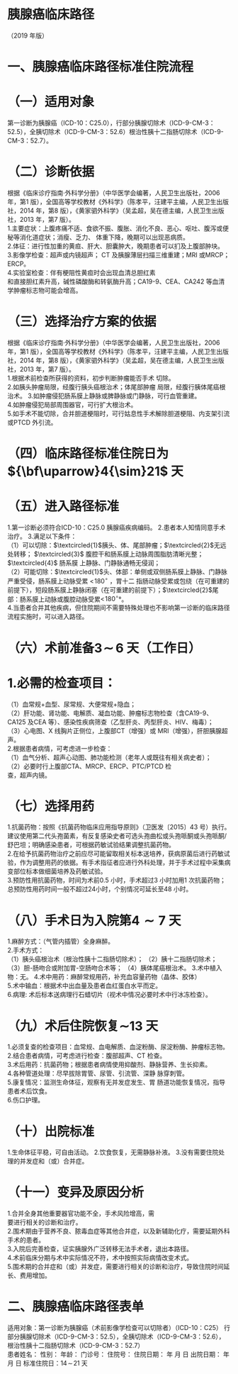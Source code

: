# 胰腺癌临床路径  
（2019 年版）  
# 一、胰腺癌临床路径标准住院流程  
# （一）适用对象  
第一诊断为胰腺癌（ICD-10：C25.0），行部分胰腺切除术（ICD-9-CM-3：52.5），全胰切除术（ICD-9-CM-3：52.6）根治性胰十二指肠切除术（ICD-9-CM-3：52.7）。  
# （二）诊断依据  
根据《临床诊疗指南·外科学分册》（中华医学会编著，人民卫生出版社，2006 年，第1 版），全国高等学校教材《外科学》（陈孝平，汪建平主编，人民卫生出版社，2014 年，第8 版），《黄家驷外科学》（吴孟超，吴在德主编，人民卫生出版社，2013 年，第7 版）。  
1.主要症状：上腹疼痛不适、食欲不振、腹胀、消化不良、恶心、呕吐、腹泻或便秘等消化道症状；消瘦、乏力、 体重下降，晚期可以出现恶病质。  
2.体征：进行性加重的黄疸、肝大、胆囊肿大，晚期患者可以扪及上腹部肿块。  
3.影像学检查：超声或内镜超声； CT 及胰腺薄层扫描三维重建；MRI 或MRCP；ERCP。  
4.实验室检查：伴有梗阻性黄疸时会出现血清总胆红素  
和直接胆红素升高，碱性磷酸酶和转氨酶升高；CA19-9、CEA、CA242 等血清学肿瘤标志物可能会增高。  
# （三）选择治疗方案的依据  
根据《临床诊疗指南·外科学分册》（中华医学会编著，人民卫生出版社，2006 年，第1 版），全国高等学校教材《外科学》（陈孝平，汪建平主编，人民卫生出版社，2014 年，第8 版），《黄家驷外科学》（吴孟超，吴在德主编，人民卫生出版社，2013 年，第7 版）。  
1.根据术前检查所获得的资料，初步判断肿瘤能否手术 切除。  
2.如胰头肿瘤局限，经腹行胰头癌根治术；体尾部肿瘤 局限，经腹行胰体尾癌根治术。 3.如肿瘤侵犯肠系膜上静脉或脾静脉或门静脉，可行血管重建。  
4.如肿瘤侵犯局部周围器官，可行扩大根治术。  
5.如手术不能切除，合并胆道梗阻时，可行姑息性手术解除胆道梗阻、内支架引流或PTCD 外引流。  
# （四）临床路径标准住院日为${\bf\uparrow}4{\sim}21$ 天  
# （五）进入路径标准  
1.第一诊断必须符合ICD-10：C25.0 胰腺癌疾病编码。 2.患者本人知情同意手术治疗。 3.满足以下条件：  
（1）可以切除：$\textcircled{1}$胰头、体、尾部肿瘤；$\textcircled{2}$无远处转移； $\textcircled{3}$ 腹腔干和肠系膜上动脉周围脂肪清晰光整； $\textcircled{4}$ 肠系膜 上静脉、门静脉通畅无侵润；  
（2）可能切除：$\textcircled{1}$头、体部：单侧或双侧肠系膜上静脉、门静脉严重受侵，肠系膜上动脉受累 $<\!180^{\circ}$ ，胃十二 指肠动脉受累或包绕（在可重建的前提下），短段肠系膜上静脉闭塞（在可重建的前提下）；$\textcircled{2}$尾部：肠系膜上动脉或腹腔动脉受累$<\!180^{\circ}$°。  
4.当患者合并其他疾病，但住院期间不需要特殊处理也不影响第一诊断的临床路径流程实施时，可以进入路径。  
# （六）术前准备$\mathord{\mathbf{3}}\!\sim\!\!\pmb{6}$ 天（工作日）  
# 1.必需的检查项目：  
（1）血常规$+$血型、尿常规、大便常规$+$隐血；  
（2）肝功能、肾功能、电解质、凝血功能、肿瘤标志物检查（含CA19-9、CA125 及CEA 等）、感染性疾病筛查（乙型肝炎、丙型肝炎、HIV、梅毒）；  
（3）心电图、X 线胸片正侧位，上腹部CT（增强）或 MRI（增强），肝胆胰腺超声。  
2.根据患者病情，可考虑进一步检查：  
（1）血气分析、超声心动图、肺功能检测（老年人或既往有相关病史者）；  
（2）必要时行上腹部CTA、MRCP、ERCP、PTC/PTCD 检  
查，超声内镜。  
# （七）选择用药  
1.抗菌药物：按照《抗菌药物临床应用指导原则》（卫医发〔2015〕43 号）执行。建议使用第二代头孢菌素，有反复感染史者可选头孢曲松或头孢哌酮或头孢哌酮/舒巴坦；明确感染患者，可根据药敏试验结果调整抗菌药物。  
2.在给予抗菌药物治疗之前应尽可能留取相关标本送培养，获病原菌后进行药敏试验，作为调整用药的依据。有手术指征者应进行外科处理，并于手术过程中采集病变部位标本做细菌培养及药敏试验。  
3.预防性用抗菌药物，时间为术前0.5 小时，手术超过3 小时加用1 次抗菌药物；总预防性用药时间一般不超过24小时，个别情况可延长至48 小时。  
# （八）手术日为入院第$\scriptstyle4\sim7$ 天  
1.麻醉方式：（气管内插管）全身麻醉。  
2.手术方式：  
（1）胰头癌根治术（根治性胰十二指肠切除术）； （2）胰十二指肠切除术； （3）胆-肠吻合或附加胃-空肠吻合术等； （4）胰体尾癌根治术。 3.术中植入物：无。 4.术中用药：麻醉常规用药，补充血容量药物（晶体、胶体）  
5.术中输血：根据术中出血量及患者血红蛋白水平而定。  
6.病理: 术后标本送病理行石蜡切片（视术中情况必要时术中行冰冻检查）。  
# （九）术后住院恢复$\mathord{\sim}13$ 天  
1.必须复查的检查项目：血常规、血电解质、血淀粉酶、尿淀粉酶、肿瘤标志物。  
2.结合患者病情，可考虑进行检查：腹部超声、CT 检查。  
3.术后用药：抗菌药物；根据患者病情使用抑酸剂、静脉营养、生长抑素。  
4.各种管道处理：尽早拔除胃管、尿管、引流管、深静 脉穿刺管。  
5.康复情况：监测生命体征，观察有无并发症发生、胃 肠道功能恢复情况，指导患者术后饮食。  
6.伤口护理。  
# （十）出院标准  
1.生命体征平稳，可自由活动。 2.饮食恢复，无需静脉补液。 3.没有需要住院处理的并发症和（或）合并症。  
# （十一）变异及原因分析  
1.合并全身其他重要器官功能不全，手术风险增高，需  
要进行相关的诊断和治疗。  
2.围术期由于营养不良、脓毒血症等其他合并症，以及新辅助化疗，需要延期外科手术的患者。  
3.入院后完善检查，证实胰腺外广泛转移无法手术者，退出本路径。  
4.术前临床分期与术中实际情况不符，术中按照实际病情改变术式。  
5.围术期的合并症和（或）并发症，需要进行相关的诊断和治疗，导致住院时间延长、费用增加。  
# 二、胰腺癌临床路径表单  
适用对象：第一诊断为胰腺癌（术前影像学检查可以切除者）（ICD-10：C25） 行部分胰腺切除术（ICD-9-CM-3：52.5），全胰切除术（ICD-9-CM-3：52.6），根治性胰十二指肠切除术（ICD-9-CM-3：52.7）  
患者姓名：         性别：      年龄：      门诊号：        住院号：           住院日期：      年   月   日 出院日期：     年   月   日 标准住院日：$14\!\sim\!21$ 天  
